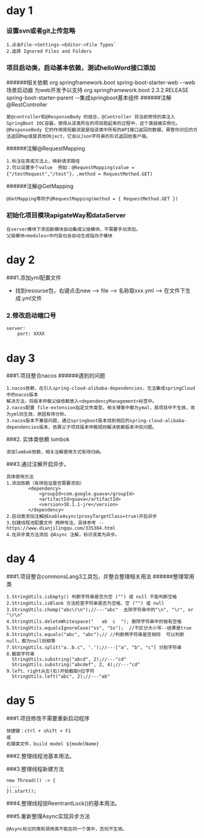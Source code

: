 
# day 1
### 设置svn或者git上传忽略
```
1.点击File->Settings->Editor->File Types`
2.选择 Ignored Files and Folders
```
### 项目启动类，启动基本依赖，测试helloWord接口添加
######相关依赖
        <dependency>
            <groupId>org.springframework.boot</groupId>
            <artifactId>spring-boot-starter-web</artifactId>
        </dependency> --web场景启动器 为web开发予以支持
        <parent>
            <groupId>org.springframework.boot</groupId>
            <version>2.3.2.RELEASE</version>
          <artifactId>spring-boot-starter-parent</artifactId>
        </parent>  --集成springboot基本组件
######注解@RestController
```
是@controller和@ResponseBody 的结合，@Controller 将当前修饰的类注入SpringBoot IOC容器，使得从该类所在的项目跑起来的过程中，这个类就被实例化。
@ResponseBody 它的作用简短截说就是指该类中所有的API接口返回的数据，甭管你对应的方法返回Map或是其他Object，它会以Json字符串的形式返回给客户端。
```
######注解@RequestMapping
```
1.标注在类或方法上，映射请求路径
2.可以设置多个value  例如：@RequestMapping(value = {"/testRequest","/test"}，,method = RequestMethod.GET)
``` 
######注解@GetMapping
```
@GetMapping等同于@RequestMapping(method = { RequestMethod.GET })
```
### 初始化项目模块apigateWay和dataServer
```
在server模块下添加新模块自动集成父级模块，不需要手动添加。
父级模块<modules>中内容也会自动生成指向子模块
```

# day 2
###1.添加yml配置文件
+ 找到resourse包，右键点击new ——> file ——> 名称取xxx.yml ——> 在文件下生成.yml文件
### 2.修改启动端口号
```
server: 
    port: XXXX
````
# day 3
###1.项目整合nacos
######遇到的问题
```
1.nacos依赖，在引入spring-cloud-alibaba-dependencies，无法集成springCloud中的nacos版本
解决方法，将版本仲裁父级依赖放入<dependencyManagement>标签中。
2.nacos配置 file-extension指定文件类型，相关博客中都为ymal，我项目中不生效，改为yml则生效，原因有待分析。
3.nacos版本不兼容问题，通过springboot版本找到相应的spring-cloud-alibaba-dependencies版本，依靠父子项目版本仲裁规则解决依赖版本冲突问题。
```
###2. 实体类依赖 lombok
```
添加lombok依赖，相关注解使用方式有待归纳。
```
###3.通过注解开启异步。
```
具体使用方法
1.添加依赖（有待验证是否需要添加）
        <dependency>
            <groupId>com.google.guava</groupId>
            <artifactId>guava</artifactId>
            <version>30.1.1-jre</version>
        </dependency>
2.启动类添加注解@EnableAsync(proxyTargetClass=true)开启异步
3.创建线程池配置文件 两种写法，具体参考 --https://www.dianjilingqu.com/335384.html
4.在异步类方法添加 @Async 注解，标识该类为异步。
```

# day 4
###1.项目整合commonsLang3工具包，并整合整理相关用法
######整理常用类
```
1.StringUtils.isEmpty() 判断字符串是否为空 ("") 或 null 不能判断空格
2.StringUtils.isBlank 方法检查字符串是否为空格、空 ("") 或 null
3.StringUtils.chomp("abc\r\n");//---"abc"  去除字符串中的"\n", "\r", or "\r\n"
4.StringUtils.deleteWhitespace("   ab  c  "); 删除字符串中的梭有空格
5.StringUtils.equalsIgnoreCase("ss", "Ss");  //不区分大小写--结果是true
6.StringUtils.equals("abc", "abc");// //判断两字符串是否相同  可以判断null，都为null则相等
7.StringUtils.split("a..b.c", '.');//---["a", "b", "c"] 分割字符串
8.截取字符串
  StringUtils.substring("abcd", 2);//---"cd"
  StringUtils.substring("abcdef", 2, 4);//---"cd"
9.left、right从左(右)开始截取n位字符
  StringUtils.left("abc", 2);//---"ab"
```

# day 5
###1.项目修改不需要重新启动程序
```
快捷键：ctrl + shift + F1
或
右键类文件，build model ${modelName}
```
###2.整理线程池基本用法。

###3.整理线程新建方法
```
new Thread(() -> {
.....
}).start();
```

###4.整理线程锁ReentrantLock()的基本用法。

###5.重新整理Async实现异步方法
```
@Async标记的类和调用类不能在同一个类中，否则不生效。
```